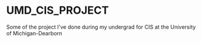 # UMD_CIS_PROJECT
Some of the project I've done during my undergrad for CIS at the University of Michigan-Dearborn

